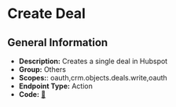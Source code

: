 # Create Deal

## General Information

- **Description:** Creates a single deal in Hubspot
- **Group:** Others
- **Scopes:**: oauth,crm.objects.deals.write,oauth
- **Endpoint Type:** Action
- **Code:** [🔗](https://github.com/NangoHQ/integration-templates/tree/main/integrations/hubspot/actions/create-deal.ts)
